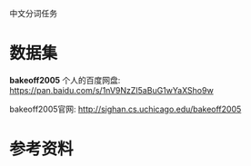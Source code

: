 中文分词任务

# 数据集
**bakeoff2005**
个人的百度网盘: https://pan.baidu.com/s/1nV9NzZI5aBuG1wYaXSho9w

bakeoff2005官网: http://sighan.cs.uchicago.edu/bakeoff2005

# 参考资料


